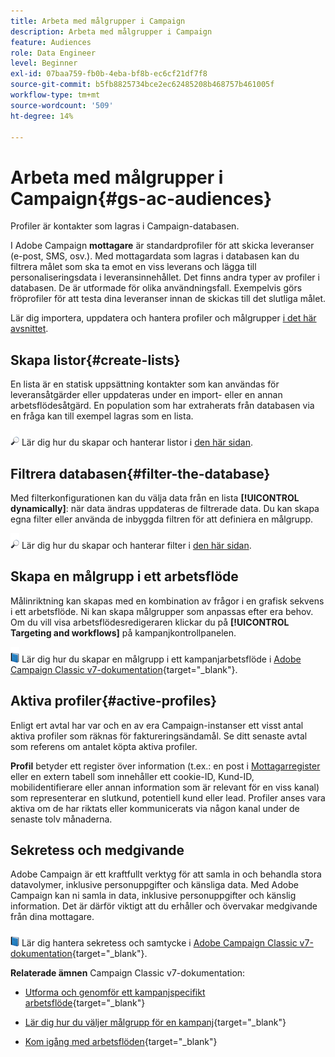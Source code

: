 ```yaml
---
title: Arbeta med målgrupper i Campaign
description: Arbeta med målgrupper i Campaign
feature: Audiences
role: Data Engineer
level: Beginner
exl-id: 07baa759-fb0b-4eba-bf8b-ec6cf21df7f8
source-git-commit: b5fb8825734bce2ec62485208b468757b461005f
workflow-type: tm+mt
source-wordcount: '509'
ht-degree: 14%

---
```


# Arbeta med målgrupper i Campaign{#gs-ac-audiences}

Profiler är kontakter som lagras i Campaign-databasen.

I Adobe Campaign **mottagare** är standardprofiler för att skicka leveranser (e-post, SMS, osv.). Med mottagardata som lagras i databasen kan du filtrera målet som ska ta emot en viss leverans och lägga till personaliseringsdata i leveransinnehållet. Det finns andra typer av profiler i databasen. De är utformade för olika användningsfall. Exempelvis görs fröprofiler för att testa dina leveranser innan de skickas till det slutliga målet.

Lär dig importera, uppdatera och hantera profiler och målgrupper [i det här avsnittet](../audiences/gs-audiences.md).

## Skapa listor{#create-lists}

En lista är en statisk uppsättning kontakter som kan användas för leveransåtgärder eller uppdateras under en import- eller en annan arbetsflödesåtgärd. En population som har extraherats från databasen via en fråga kan till exempel lagras som en lista.

![](../assets/do-not-localize/glass.png) Lär dig hur du skapar och hanterar listor i [den här sidan](../audiences/create-audiences.md).

## Filtrera databasen{#filter-the-database}

Med filterkonfigurationen kan du välja data från en lista **[!UICONTROL dynamically]**: när data ändras uppdateras de filtrerade data. Du kan skapa egna filter eller använda de inbyggda filtren för att definiera en målgrupp.

![](../assets/do-not-localize/glass.png) Lär dig hur du skapar och hanterar filter i [den här sidan](../audiences/create-filters.md).

## Skapa en målgrupp i ett arbetsflöde

Målinriktning kan skapas med en kombination av frågor i en grafisk sekvens i ett arbetsflöde. Ni kan skapa målgrupper som anpassas efter era behov. Om du vill visa arbetsflödesredigeraren klickar du på **[!UICONTROL Targeting and workflows]** på kampanjkontrollpanelen.

![](../assets/do-not-localize/book.png) Lär dig hur du skapar en målgrupp i ett kampanjarbetsflöde i [Adobe Campaign Classic v7-dokumentation](https://experienceleague.adobe.com/docs/campaign-classic/using/orchestrating-campaigns/orchestrate-campaigns/marketing-campaign-target.html?lang=en#building-the-main-target-in-a-workflow){target=&quot;_blank&quot;}.


## Aktiva profiler{#active-profiles}

Enligt ert avtal har var och en av era Campaign-instanser ett visst antal aktiva profiler som räknas för faktureringsändamål. Se ditt senaste avtal som referens om antalet köpta aktiva profiler.

**Profil** betyder ett register över information (t.ex.: en post i [Mottagarregister](../dev/datamodel.md) eller en extern tabell som innehåller ett cookie-ID, Kund-ID, mobilidentifierare eller annan information som är relevant för en viss kanal) som representerar en slutkund, potentiell kund eller lead. Profiler anses vara aktiva om de har riktats eller kommunicerats via någon kanal under de senaste tolv månaderna.

<!--
You can monitor the number of active profiles used on your instances directly from Campaign Control Panel. 

![](../assets/do-not-localize/book.png) For more on this, refer to the [Control Panel documentation](https://docs.adobe.com/content/help/en/control-panel/using/performance-monitoring/active-profiles-monitoring.html).
-->


## Sekretess och medgivande

Adobe Campaign är ett kraftfullt verktyg för att samla in och behandla stora datavolymer, inklusive personuppgifter och känsliga data. Med Adobe Campaign kan ni samla in data, inklusive personuppgifter och känslig information. Det är därför viktigt att du erhåller och övervakar medgivande från dina mottagare.

![](../assets/do-not-localize/book.png) Lär dig hantera sekretess och samtycke i [Adobe Campaign Classic v7-dokumentation](https://experienceleague.adobe.com/docs/campaign-classic/using/getting-started/privacy/privacy-and-recommendations.html){target=&quot;_blank&quot;}.


**Relaterade ämnen** Campaign Classic v7-dokumentation:

* [Utforma och genomför ett kampanjspecifikt arbetsflöde](https://experienceleague.adobe.com/docs/campaign-classic/using/automating-with-workflows/introduction/building-a-workflow.html){target=&quot;_blank&quot;}

* [Lär dig hur du väljer målgrupp för en kampanj](https://experienceleague.adobe.com/docs/campaign-classic/using/orchestrating-campaigns/orchestrate-campaigns/marketing-campaign-target.html){target=&quot;_blank&quot;}

* [Kom igång med arbetsflöden](https://experienceleague.adobe.com/docs/campaign-classic/using/automating-with-workflows/introduction/about-workflows.html){target=&quot;_blank&quot;}
